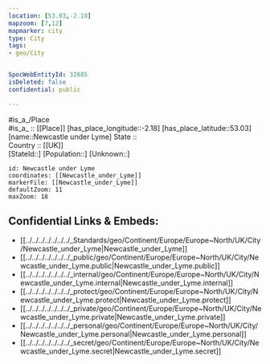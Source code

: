 ```yaml
---
location: [53.03,-2.18] 
mapzoom: [7,12] 
mapmarker: city 
type: City
tags:
- geo/City


SpocWebEntityId: 32885
isDeleted: false
confidential: public

---
```

#is_a_/Place  
#is_a_ :: [[Place]] 
[has_place_longitude::-2.18] 
[has_place_latitude::53.03] 
[name::Newcastle under Lyme] 
State ::  
Country :: [[UK]]  
[StateId::] 
[Population::] 
[Unknown::] 


```leaflet
id: Newcastle under Lyme
coordinates: [[Newcastle_under_Lyme]] 
markerFile: [[Newcastle_under_Lyme]] 
defaultZoom: 11 
maxZoom: 18
```


## Confidential Links & Embeds: 
- [[../../../../../../../_Standards/geo/Continent/Europe/Europe~North/UK/City/Newcastle_under_Lyme|Newcastle_under_Lyme]] 
- [[../../../../../../../_public/geo/Continent/Europe/Europe~North/UK/City/Newcastle_under_Lyme.public|Newcastle_under_Lyme.public]] 
- [[../../../../../../../_internal/geo/Continent/Europe/Europe~North/UK/City/Newcastle_under_Lyme.internal|Newcastle_under_Lyme.internal]] 
- [[../../../../../../../_protect/geo/Continent/Europe/Europe~North/UK/City/Newcastle_under_Lyme.protect|Newcastle_under_Lyme.protect]] 
- [[../../../../../../../_private/geo/Continent/Europe/Europe~North/UK/City/Newcastle_under_Lyme.private|Newcastle_under_Lyme.private]] 
- [[../../../../../../../_personal/geo/Continent/Europe/Europe~North/UK/City/Newcastle_under_Lyme.personal|Newcastle_under_Lyme.personal]] 
- [[../../../../../../../_secret/geo/Continent/Europe/Europe~North/UK/City/Newcastle_under_Lyme.secret|Newcastle_under_Lyme.secret]] 
